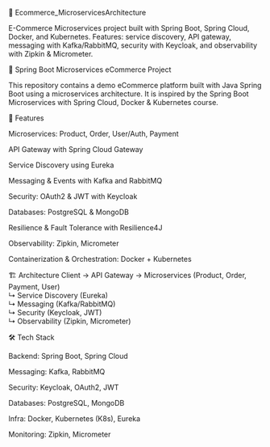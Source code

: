 🛒 Ecommerce_MicroservicesArchitecture

E-Commerce Microservices project built with Spring Boot, Spring Cloud, Docker, and Kubernetes.
Features: service discovery, API gateway, messaging with Kafka/RabbitMQ, security with Keycloak, and observability with Zipkin & Micrometer.

📖 Spring Boot Microservices eCommerce Project

This repository contains a demo eCommerce platform built with Java Spring Boot using a microservices architecture.
It is inspired by the Spring Boot Microservices with Spring Cloud, Docker & Kubernetes course.

🚀 Features

Microservices: Product, Order, User/Auth, Payment

API Gateway with Spring Cloud Gateway

Service Discovery using Eureka

Messaging & Events with Kafka and RabbitMQ

Security: OAuth2 & JWT with Keycloak

Databases: PostgreSQL & MongoDB

Resilience & Fault Tolerance with Resilience4J

Observability: Zipkin, Micrometer

Containerization & Orchestration: Docker + Kubernetes

🏗️ Architecture
Client → API Gateway → Microservices (Product, Order, Payment, User)  
       ↳ Service Discovery (Eureka)  
       ↳ Messaging (Kafka/RabbitMQ)  
       ↳ Security (Keycloak, JWT)  
       ↳ Observability (Zipkin, Micrometer)  

🛠️ Tech Stack

Backend: Spring Boot, Spring Cloud

Messaging: Kafka, RabbitMQ

Security: Keycloak, OAuth2, JWT

Databases: PostgreSQL, MongoDB

Infra: Docker, Kubernetes (K8s), Eureka

Monitoring: Zipkin, Micrometer
